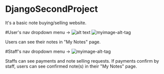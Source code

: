 # DjangoSecondProject
It's a basic note buying/selling website.

#User's nav dropdown menu ->
![alt text]()
![myimage-alt-tag](https://ibb.co/v3RdgPS)

Users can see their notes in "My Notes" page.

#Staff's nav dropdown menu ->
![myimage-alt-tag](https://ibb.co/cFsNhDy)

Staffs can see payments and note selling requests. If payments confirm by staff, users can see confirmed note(s) in their "My Notes" page.

